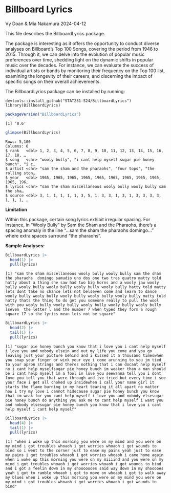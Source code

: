 # Billboard Lyrics
Vy Doan & Mia Nakamura
2024-04-12

This file describes the BillboardLyrics package.

The package is interesting as it offers the opportunity to conduct
diverse analyses on Billboard’s Top 100 Songs, covering the period from
1946 to 2015. Through it, we can delve into the evolution of popular
music preferences over time, shedding light on the dynamic shifts in
popular music over the decades. For instance, we can evaluate the
success of individual artists or bands by monitoring their frequency on
the Top 100 list, examining the longevity of their careers, and
discerning the impact of specific songs on their overall achievements.

The BillboardLyrics package can be installed by running:

    devtools::install_github("STAT231-S24/BillboardLyrics")
    library(BillboardLyrics)

``` r
packageVersion("BillboardLyrics")
```

    [1] '0.6'

``` r
glimpse(BillboardLyrics)
```

    Rows: 5,100
    Columns: 6
    $ rank   <dbl> 1, 2, 3, 4, 5, 6, 7, 8, 9, 10, 11, 12, 13, 14, 15, 16, 17, 18, …
    $ song   <chr> "wooly bully", "i cant help myself sugar pie honey bunch", "i c…
    $ artist <chr> "sam the sham and the pharaohs", "four tops", "the rolling ston…
    $ year   <dbl> 1965, 1965, 1965, 1965, 1965, 1965, 1965, 1965, 1965, 1965, 196…
    $ lyrics <chr> "sam the sham miscellaneous wooly bully wooly bully sam the sha…
    $ source <dbl> 3, 1, 1, 1, 1, 1, 3, 5, 1, 3, 3, 1, 3, 1, 3, 3, 3, 3, 1, 1, 1, …

**Limitation**

Within this package, certain song lyrics exhibit irregular spacing. For
instance, in “Wooly Bully” by Sam the Sham and the Pharaohs, there’s a
spacing anomaly in the line “…sam the sham the pharaohs domingo…” where
extra spaces surround “the pharaohs”.

**Sample Analyses:**

``` r
BillboardLyrics |>
  head(1) |>
  pull(lyrics)
```

    [1] "sam the sham miscellaneous wooly bully wooly bully sam the sham  the pharaohs  domingo samudio uno dos one two tres quatro matty told hatty about a thing she saw had two big horns and a wooly jaw wooly bully wooly bully wooly bully wooly bully wooly bully hatty told matty lets dont take no chance lets not belseven come and learn to dance wooly bully wooly bully wooly bully wooly bully wooly bully matty told hatty thats the thing to do get you someone really to pull the wool with you wooly bully wooly bully wooly bully wooly bully wooly bully lseven  the letter l and the number 7 when typed they form a rough square l7 so the lyrics mean lets not be square"

``` r
BillboardLyrics |>
  head(2) |>
  tail(1) |>
  pull(lyrics)
```

    [1] "sugar pie honey bunch you know that i love you i cant help myself i love you and nobody elsein and out my life you come and you go leaving just your picture behind and i kissed it a thousand timeswhen you snap your finger or wink your eye i come arunning to you im tied to your apron strings and theres nothing that i can docant help myself no i cant help myselfsugar pie honey bunch im weaker than a man should be i cant help myself im a fool in love you seewanna tell you i dont love you tell you that were through and ive tried but every time i see your face i get all choked up insidewhen i call your name girl it starts the flame burning in my heart tearing it all apart no matter how i try my love i cannot hidecause sugar pie honey bunch you know that im weak for you cant help myself i love you and nobody elsesugar pie honey bunch do anything you ask me to cant help myself i want you and nobody elsesugar pie honey bunch you know that i love you i cant help myself i cant help myself"

``` r
BillboardLyrics |>
  head(4) |>
  tail(1) |>
  pull(lyrics)
```

    [1] "when i woke up this morning you were on my mind and you were on my mind i got troubles whoaoh i got worries whoaoh i got wounds to bind so i went to the corner just to ease my pains yeah just to ease my pains i got troubles whoaoh i got worries whoaoh i came home again when i woke up this morning you were on my miiiind and you were on my mind i got troubles whoaoh i got worries whoaoh i got wounds to bind and i got a feelin down in my shooooooes said way down in my shooooes yeah i got to ramble whoaoh i got to move on whoaoh i got to walk away my blues when i woke up this morning you were on my mind you were on my mind i got troubles whoaoh i got worries whoaoh i got wounds to bind"
